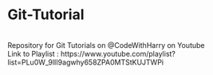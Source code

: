 # Git-Tutorial 
<br>
Repository for Git Tutorials on @CodeWithHarry on Youtube
<br>
Link to Playlist : https://www.youtube.com/playlist?list=PLu0W_9lII9agwhy658ZPA0MTStKUJTWPi
